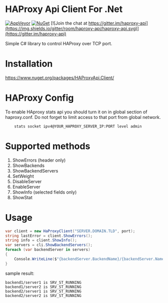 # HAProxy Api Client For .Net

[![AppVeyor](https://img.shields.io/appveyor/ci/thyn/haproxy-api.svg?style=plastic)]()
[![NuGet](https://img.shields.io/nuget/v/HAProxyApi.Client.svg)](https://www.nuget.org/packages/HAProxyApi.Client)
[![Join the chat at https://gitter.im/haproxy-api](https://img.shields.io/gitter/room/haproxy-api/haproxy-api.svg)](https://gitter.im/haproxy-api)



Simple C# library to control HAProxy over TCP port.

# Installation

https://www.nuget.org/packages/HAProxyApi.Client/

# HAProxy Config

To enable HAproxy stats api you should turn it on in global section of haproxy.conf. Do not forget to limit access to that port from global network.

	    stats socket ipv4@YOUR_HAPROXY_SERVER_IP:PORT level admin

# Supported methods

1. ShowErrors (header only)
2. ShowBackends
3. ShowBackendServers
4. SetWeight
5. DisableServer
6. EnableServer
7. ShowInfo (selected fields only)
8. ShowStat

# Usage

```c#
var client = new HaProxyClient("SERVER.DOMAIN.TLD", port);
string lastError = client.ShowErrors();
string info = client.ShowInfo();
var servers = cli.ShowBackendServers();
foreach (var backendServer in servers)
{
	Console.WriteLine($"{backendServer.BackendName}/{backendServer.Name} is {backendServer.OperationalState}");
}
```

sample result:

	backend1/server1 is SRV_ST_RUNNING
	backend1/server2 is SRV_ST_RUNNING
	backend2/server1 is SRV_ST_RUNNING
	backend2/server2 is SRV_ST_RUNNING
